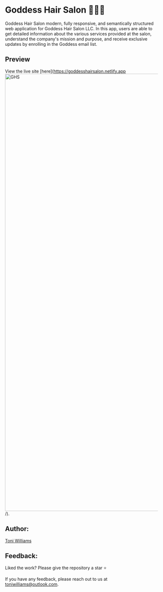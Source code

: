 # Goddess Hair Salon 💇🏾‍♀️


Goddess Hair Salon modern, fully responsive, and semantically structured web application for Goddess Hair Salon LLC. In this app, users are able to get detailed information about the various services provided at the salon, understand the company's mission and purpose, and receive exclusive updates by enrolling in the Goddess email list.

## Preview
 View the live site [here](https://goddesshairsalon.netlify.app
 <img width="1437" alt="GHS" src="https://user-images.githubusercontent.com/100317017/200155152-c1f0116d-eec9-4da7-93a0-3d41bd3b9a85.png">
/).

 

## Author:
[Toni Williams](https://toniwilliams.netlify.app)

## Feedback:


Liked the work? Please give the repository a star ⭐️

If you have any feedback, please reach out to us at toniwilliams@outlook.com.
